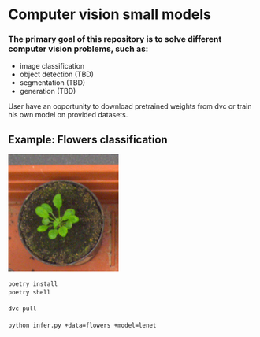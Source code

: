 # Computer vision small models

### The primary goal of this repository is to solve different computer vision problems, such as:

- image classification
- object detection (TBD)
- segmentation (TBD)
- generation (TBD)

User have an opportunity to download pretrained weights from dvc or train his
own model on provided datasets.

## Example: Flowers classification

<img src="images/plant001_rgb.png" alt="Flower" width="224"/>

```bash
poetry install
poetry shell

dvc pull

python infer.py +data=flowers +model=lenet
```
